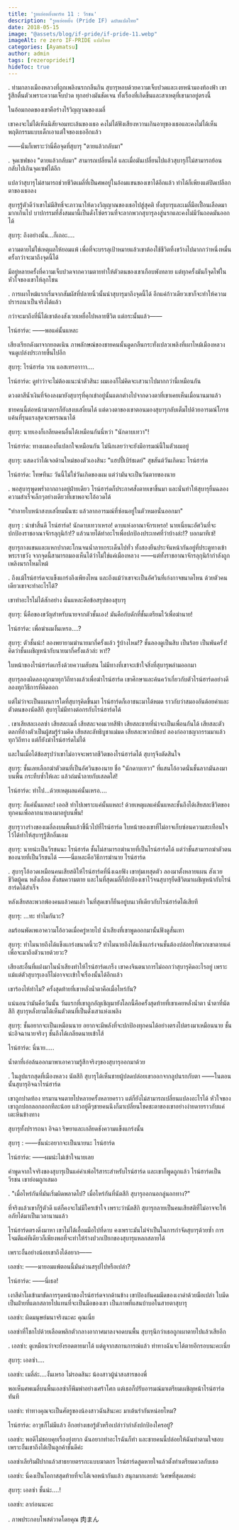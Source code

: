 ```yaml
---
title: 'รูทเย่อหยิ่งพาร์ท 11 : วีรชน'
description: "รูทเย่อหยิ่ง (Pride IF) ฉบับแปลไทย"
date: 2018-05-15
image: "@assets/blog/if-pride/if-pride-11.webp"
imageAlt: re zero IF-PRIDE แปลไทย
categories: [Ayamatsu]
author: admin
tags: [rezeroprideif]
hideToc: true
---
```

.
ท่ามกลางเมืองหลวงที่ถูกเพลิงนรกกลืนกิน สุบารุหอบด้วยความเจ็บปวดและเงยหน้ามองท้องฟ้า เขารู้สึกตื่นตัวเพราะความเจ็บปวด ทุกอย่างมันชัดเจน ทั้งเรื่องที่เกิดขึ้นและสาเหตุที่เขามาอยู่ตรงนี้

ในอ้อมกอดของเขาคือร่างไร้วิญญาณของเมลี่

เขาคงจะไม่ได้เห็นนิสัยจอมทะเล้นของเธอ คงไม่ได้ฟังเสียงหวานเกินอายุของเธอและคงไม่ได้เห็นพฤติกรรมแบบเด็กเอาแต่ใจของเธออีกแล้ว

――นั่นก็เพราะว่านี่คือจุดที่สุบารุ "ตายแล้วกลับมา"

.
จุดเซฟของ "ตายแล้วกลับมา" สามารถเปลี่ยนได้ และเมื่อมันเปลี่ยนไปแล้วสุบารุก็ไม่สามารถย้อนกลับไปเกินจุดเซฟได้อีก

แปลว่าสุบารุไม่สามารถช่วยชีวิตเมลี่ที่เป็นศพอยู่ในอ้อมแขนของเขาได้อีกแล้ว ทำได้ก็เพียงแต่ปิดเปลือกตาของเธอลง

สุบารุรู้ตัวดีว่าเขาไม่มีสิทธิ์จะภาวนาให้ดวงวิญญาณของเธอไปสู่สุคติ ทั้งสุบารุและเมลี่มือเปื้อนเลือดมามากเกินไป บาปกรรมที่สั่งสมมานี้เป็นดั่งโซ่ตรวนที่จะลากพวกสุบารุลงสู่นรกและคงไม่มีวันถอดมันออกได้

สุบารุ: ถึงอย่างนั้น...ก็เถอะ....

ความตายไม่ใช่เหตุผลให้ยอมแพ้ เพื่อที่จะบรรลุเป้าหมายแล้วเขาต้องใช้ชีวิตทิ้งขว้างไปมากกว่าหนึ่งหมื่นครั้งกว่าจะมาถึงจุดนี้ได้

มีอยู่หลายครั้งที่ความเจ็บปวดจากความตายทำให้ตัวตนของเขาเกือบพังทลาย แต่ทุกครั้งมันก็จุดไฟในหัวใจของเขาให้ลุกโชน

.
การเผาไหม้แรกเริ่มจากสัมผัสที่ปลายนิ้วนั้นนำสุบารุมาถึงจุดนี้ได้ อีกแค่ก้าวเดียวเขาก็จะทำให้ความปรารถนาเป็นจริงได้แล้ว

กว่าจะมาถึงที่นี่ได้เขาต้องสังเวยเหยื่อไปหลายชีวิต แต่กระนั้นแล้ว――

ไรน์ฮาร์ด: ――พอแค่นั้นแหละ

เสียงเรียกดังมาจากยอดเนิน ภาพลักษณ์ของชายคนนั้นดูดกลืนกระทั่งเปลวเพลิงที่เผาไหม้เมืองหลวงจนดูเปล่งประกายขึ้นไปอีก

สุบารุ: ไรน์ฮาร์ด วาน แอสเทรอาาาา....

ไรน์ฮาร์ด: ดูท่าว่าจะไม่ต้องแนะนำตัวสินะ ผมเองก็ไม่คิดจะเสวนาไปมากกว่านี้เหมือนกัน

ดวงตาสีน้ำเงินที่จ้องลงมายังสุบารุที่คุกเข่าอยู่นั้นแตกต่างไปจากดวงตาที่เขาเคยเห็นเมื่อนานมาแล้ว

ชายคนนี้ต่อหน้าฆาตกรก็ยังสงบเสงี่ยมได้ แต่ดวงตาของเขาตอนมองสุบารุกลับเต็มไปด้วยอารมณ์โกรธแค้นที่รุนแรงสุดจะพรรณนาได้

สุบารุ: นายเองก็เกลียดคนอื่นได้เหมือนกันนี่หว่า "นักดาบเทวา"!

ไรน์ฮาร์ด: ทางผมเองก็แปลกใจเหมือนกัน ไม่นึกเลยว่าจะยังมีอารมณ์นี้ในตัวผมอยู่

สุบารุ: แสดงว่าได้เจอด้านใหม่ของตัวเองสินะ "แฮปปี้เบิร์ธเดย์" สุขสันต์วันเกิดนะ ไรน์ฮาร์ด

ไรน์ฮาร์ด: โทษทีนะ วันนี้ไม่ใช่วันเกิดของผม แต่ว่ามันจะเป็นวันตายของนาย

.
พอสุบารุพูดพร่ำถากถางอยู่ฝ่ายเดียว ไรน์ฮาร์ดก็ประกาศสั่งตายเขาขึ้นมา และนั่นทำให้สุบารุยิ้มฉลองความสำเร็จเล็กๆอย่างเดียวที่เขาพอจะโอ้อวดได้

"ทำลายใบหน้าสงบเสงี่ยมนั่นซะ แล้วลากอารมณ์ที่ซ่อนอยู่ในตัวหมอนั่นออกมา"

สุบารุ : น่าขำสิ้นดี ไรน์ฮาร์ด! นักดาบเทวาเหรอ! ดาบแห่งอาณาจักรเหรอ! นายเนี่ยนะอัศวินที่จะปกป้องราชอาณาจักรลุกุนิก้า!? แล้วนายได้ทำอะไรเพื่อปกป้องประเทศที่ว่าบ้างล่ะ!? บอกมาทีเซ่!

สุบารุกางแขนและแหกปากตะโกนจนน้ำลายกระเด็นไปทั่ว ทั้งสองยืนประจันหน้ากันอยู่ที่ประตูทางเข้าพระราชวัง จากจุดนี้สามารถมองเห็นได้ว่าไม่ใช่แค่เมืองหลวง ――แต่ทั้งราชอาณาจักรลุกุนิก้ากำลังถูกเพลิงนรกโหมไหม้

.
ถึงแม้ไรน์ฮาร์ดจะแข็งแกร่งถึงเพียงไหน และถึงแม้ว่าเขาจะเป็นอัศวินที่เก่งกาจขนาดไหน ด้วยตัวคนเดียวเขาจะทำอะไรได้?

เขาทำอะไรไม่ได้สักอย่าง นั่นแหละคือข้อสรุปของสุบารุ

สุบารุ: นี่คือของขวัญสำหรับนายจากตัวชั้นเอง! มันคือกับดักที่ชั้นเตรียมไว้เพื่อฆ่านาย!

ไรน์ฮาร์ด: เพื่อฆ่าผมงั้นเหรอ....?

สุบารุ: ตัวชั้นน่ะ! ลองพยายามฆ่านายมากี่ครั้งแล้ว รู้บ้างไหม!? ชั้นลองดูเป็นสิบ เป็นร้อย เป็นพันครั้ง! คิดว่าชั้นเผชิญหน้ากับนายมากี่ครั้งแล้วล่ะ หา!?

ใบหน้าของไรน์ฮาร์ดเกร็งด้วยความสับสน ไม่มีทางที่เขาจะเข้าใจสิ่งที่สุบารุพล่ามออกมา

สุบารุลองผิดลองถูกมาทุกวิถีทางแล้วเพื่อฆ่าไรน์ฮาร์ด เขาศึกษาและค้นคว้าเกี่ยวกับตัวไรน์ฮาร์ดอย่างดี ลองทุกวิธีการที่คิดออก

แต่ไม่ว่าจะเป็นแผนการใดที่สุบารุคิดขึ้นมา ไรน์ฮาร์ดก็เอาชนะมาได้หมด ราวกับว่าสมองอันด้อยค่าและตัวตนของนัตสึกิ สุบารุไม่มีทางต่อกรกับไรน์ฮาร์ดได้

.
เขาเสียสละเอลซ่า เสียสละเมลี่ เสียสละจอมเวทสีฟ้า เสียสละชายที่น่าจะเป็นเพื่อนกันได้ เสียสละตัวตลกที่อ้างตัวเป็นผู้สมรู้ร่วมคิด เสียสละลัทธิบูชาแม่มด เสียสละพวกบิชอป ลองก่ออาชญากรรมมาแล้วทุกวิถีทาง แต่ก็ยังฆ่าไรน์ฮาร์ดไม่ได้

และในเมื่อได้ข้อสรุปว่าเขาไม่อาจจะพรากชีวิตของไรน์ฮาร์ดได้ สุบารุจึงตัดสินใจ

สุบารุ: ชั้นเลยเลือกฆ่าตัวตนที่เป็นอัศวินของนาย ชื่อ "นักดาบเทวา" ที่แสนโอ้อวดนั่นชั้นลากมันลงมาบนพื้น กระทืบซ้ำให้เละ แล้วถ่มน้ำลายกับเสลดใส่!

ไรน์ฮาร์ด: ทำไป...ด้วยเหตุผลแค่นั้นเหรอ....

สุบารุ: ก็แค่นั้นแหละ! เออสิ ทำไปเพราะแค่นั้นแหละ! ด้วยเหตุผลแค่นั้นแหละชั้นถึงได้เสียสละชีวิตของทุกคนเพื่อลากนายลงมาอยู่บนพื้น!

สุบารุวางร่างของเมลี่ลงบนพื้นแล้วชี้นิ้วไปที่ไรน์ฮาร์ด ใบหน้าของเขาที่ไม่อาจเก็บซ่อนความสะเทือนใจไว้ได้ทำให้สุบารุรู้สึกอิ่มเอม

สุบารุ: นายน่ะเป็นวีรชนนะ ไรน์ฮาร์ด ชั้นไม่สามารถฆ่านายที่เป็นไรน์ฮาร์ดได้ แต่ว่าชั้นสามารถฆ่าตัวตนของนายที่เป็นวีรชนได้ ――นี่แหละคือวิธีการฆ่านาย ไรน์ฮาร์ด

.
สุบารุโอ้อวดเหมือนคนเสียสติให้ไรน์ฮาร์ดที่นิ่งเฉยฟัง เขาทุ่มเทสุดตัว ลองมาตั้งหลายแผน สังเวยชีวิตผู้คน หลั่งเลือด สั่งสมความตาย และในที่สุดเมลี่ก็ปกป้องเขาไว้จนสุบารุยืดชีวิตมาเผชิญหน้ากับไรน์ฮาร์ดได้สำเร็จ

หลังเสียสละพวกพ้องคนแล้วคนเล่า ในที่สุดเขาก็ยืนอยู่บนเวทีเดียวกับไรน์ฮาร์ดได้เสียที

สุบารุ: ...ทะ ทำไมกันวะ?

ลมร้อนพัดเพเอาความโอ้อวดเมื่อครู่หายไป น้ำเสียงที่เขาพูดออกมานั้นฟังดูสั่นเทา

สุบารุ: ทำไมนายถึงได้แข็งแกร่งขนาดนี้วะ? ทำไมนายถึงได้แข็งแกร่งจนชั้นต้องปล่อยให้พวกเขาตายแค่เพื่อจะมาถึงตัวนายด้วยวะ?

เสียงสะอื้นที่แฝงมาในน้ำเสียงทำให้ไรน์ฮาร์ดเกร็ง เขาคงจินตนาการไม่ออกว่าสุบารุคิดอะไรอยู่ เพราะแม้แต่ตัวสุบารุเองก็ไม่อาจจะเข้าใจเรื่องนั้นได้อีกแล้ว

เขาร้องไห้ทำไม? ครั้งสุดท้ายที่เขาหลั่งน้ำตาคือเมื่อไหร่กัน?

แน่นอนว่ามันคือวันนั้น วันแรกที่เขาถูกอัญเชิญมายังโลกนี้คือครั้งสุดท้ายที่เขาเคยหลั่งน้ำตา น้ำตาที่นัตสึกิ สุบารุหลั่งยามได้เห็นตัวตนที่เป็นดั่งเสาแห่งเพลิง

สุบารุ: ชั้นอยากจะเป็นเหมือนนาย อยากจะมีพลังที่จะปกป้องทุกคนได้อย่างตรงไปตรงมาเหมือนนาย ชั้นน่ะอิจฉานายจริงๆ ชั้นถึงได้เกลียดนายเข้าไส้

ไรน์ฮาร์ด: นี่นาย.....

น้ำตาที่เอ่อล้นออกมาพาเอาความรู้สึกจริงๆของสุบารุออกมาด้วย

.
ในลูปแรกสุดที่เมืองหลวง นัตสึกิ สุบารุได้เห็นชายผู้ปลดปล่อยเขาออกจากลูปนรกกับตา ――ในตอนนั้นสุบารุอิจฉาไรน์ฮาร์ด

เขาถูกปาดท้อง ทรมานจนตายไปหลายครั้งหลายคราว แต่ก็ยังไม่สามารถเปลี่ยนแปลงอะไรได้ หัวใจของเขาถูกปอกลอกออกทีละน้อย แล้วอยู่ดีๆชายคนนึงก็มาเปลี่ยนโชคชะตาของเขาอย่างง่ายดายราวกับแค่เตะหินข้างทาง

สุบารุทั้งปรารถนา อิจฉา ริษยาและเกลียดชังความแข็งแกร่งนั้น

สุบารุ : ――ชั้นน่ะอยากจะเป็นนายนะ ไรน์ฮาร์ด

ไรน์ฮาร์ด: ――ผมน่ะไม่เข้าใจนายเลย

คำพูดจากใจจริงของสุบารุเป็นแค่คำเพ้อไร้สาระสำหรับไรน์ฮาร์ด และเขาก็พูดถูกแล้ว ไรน์ฮาร์ดเป็นวีรชน เขาย่อมถูกเสมอ

.
"เมื่อไหร่กันที่มันเริ่มผิดพลาดไป? เมื่อไหร่กันที่นัตสึกิ สุบารุออกนอกลู่นอกทาง?"

ที่จริงแล้วเขาก็รู้ตัวดี แต่ก็คงจะไม่มีใครเข้าใจ เพราะว่านัตสึกิ สุบารุกลายเป็นคนเสียสติที่ไม่อาจจะให้อภัยได้มาเป็นเวลานานแล้ว

ไรน์ฮาร์ดตรงดิ่งมาหา เขาไม่ได้เอื้อมมือไปที่ดาบ คงเพราะมันไม่จำเป็นในการกำจัดสุบารุด้วยซ้ำ การโจมตีแค่ทีเดียวก็เพียงพอที่จะทำให้ร่างปวกเปียกของสุบารุแหลกสลายได้

เพราะงั้นอย่างน้อยเขาถึงได้อยาก――

เอลซ่า: ――มายอมแพ้ตอนนี้มันด่วนสรุปไปหรือเปล่า?

ไรน์ฮาร์ด: ――นี่เธอ!

เงาสีดำโผเข้ามาขัดการรุดหน้าของไรน์ฮาร์ดจากด้านข้าง เขาป้องกันคมมีดของเงาดำด้วยมือเปล่า ใบมีดเป็นฝ่ายที่แตกสลายไปแทนที่จะเป็นมือของเขา เป็นภาพที่แสนบ้าบอในสายตาสุบารุ

เอลซ่า: ผิดมนุษย์มนาจริงนะคะ คุณเนี่ย

เอลซ่าที่โชกไปด้วยเลือดพลิกตัวกลางอากาศมาลงจอดบนพื้น สุบารุนึกว่าเธอถูกเผาตายไปแล้วเสียอีก

.
เอลซ่า: ดูเหมือนว่าจะยังรอดตายมาได้ แต่ดูจากสถานการณ์แล้ว ท่าทางฉันจะได้ตายอีกรอบนะคะเนี่ย

สุบารุ: เอลซ่า....

เอลซ่า: เมลี่ล่ะ....งั้นเหรอ ไม่รอดสินะ น้องสาวผู้น่าสงสารของพี่

พอเห็นศพเมลี่บนพื้นเอลซ่าก็พึมพำอย่างเศร้าโศก แต่เธอก็ปรับอารมณ์มาเตรียมเผชิญหน้าไรน์ฮาร์ดทันที

เอลซ่า: ท่าทางคุณจะเป็นศัตรูของน้องสาวฉันสินะคะ มาเต้นรำกันหน่อยไหม?

ไรน์ฮาร์ด: อาวุธก็ไม่มีแล้ว อีกอย่างเธอรู้ตัวหรือเปล่าว่ากำลังปกป้องใครอยู่?

เอลซ่า: พอดีไม่ชอบคุยเรื่องยุ่งยาก ฉันอยากทำอะไรฉันก็ทำ และชายคนนี้ปล่อยให้ฉันทำตามใจชอบ เพราะงั้นเขาถึงได้เป็นลูกค้าชั้นดีค่ะ

เอลซ่าเลียริมฝีปากแล้วสาธยายตรรกะแบบฆาตกร ไรน์ฮาร์ดสูดหายใจแล้วตั้งท่าเตรียมดวลกับเธอ

เอลซ่า: นี่คงเป็นโอกาสสุดท้ายที่จะได้เจอหน้ากันแล้ว สนุกมากเลยล่ะ วิเศษที่สุดเลยค่ะ

สุบารุ: เอลซ่า ชั้นน่ะ....!

เอลซ่า: ลาก่อนนะคะ

.
ภาพประกอบโพสต์วาดโดยคุณ 肉まん